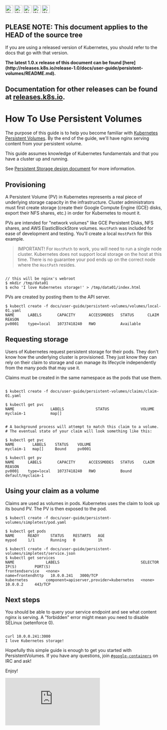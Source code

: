<!-- BEGIN MUNGE: UNVERSIONED_WARNING -->

<!-- BEGIN STRIP_FOR_RELEASE -->

<img src="http://kubernetes.io/img/warning.png" alt="WARNING"
     width="25" height="25">
<img src="http://kubernetes.io/img/warning.png" alt="WARNING"
     width="25" height="25">
<img src="http://kubernetes.io/img/warning.png" alt="WARNING"
     width="25" height="25">
<img src="http://kubernetes.io/img/warning.png" alt="WARNING"
     width="25" height="25">
<img src="http://kubernetes.io/img/warning.png" alt="WARNING"
     width="25" height="25">

<h2>PLEASE NOTE: This document applies to the HEAD of the source tree</h2>

If you are using a released version of Kubernetes, you should
refer to the docs that go with that version.

<strong>
The latest 1.0.x release of this document can be found
[here](http://releases.k8s.io/release-1.0/docs/user-guide/persistent-volumes/README.md).

Documentation for other releases can be found at
[releases.k8s.io](http://releases.k8s.io).
</strong>
--

<!-- END STRIP_FOR_RELEASE -->

<!-- END MUNGE: UNVERSIONED_WARNING -->

# How To Use Persistent Volumes

The purpose of this guide is to help you become familiar with [Kubernetes Persistent Volumes](../persistent-volumes.md).  By the end of the guide, we'll have
nginx serving content from your persistent volume.

This guide assumes knowledge of Kubernetes fundamentals and that you have a cluster up and running.

See [Persistent Storage design document](../../design/persistent-storage.md) for more information. 

## Provisioning

A Persistent Volume (PV) in Kubernetes represents a real piece of underlying storage capacity in the infrastructure.  Cluster administrators
must first create storage (create their Google Compute Engine (GCE) disks, export their NFS shares, etc.) in order for Kubernetes to mount it.

PVs are intended for "network volumes" like GCE Persistent Disks, NFS shares, and AWS ElasticBlockStore volumes.  ```HostPath``` was included
for ease of development and testing.  You'll create a local ```HostPath``` for this example.

> IMPORTANT! For ```HostPath``` to work, you will need to run a single node cluster.  Kubernetes does not
support local storage on the host at this time.  There is no guarantee your pod ends up on the correct node where the ```HostPath``` resides.

  

```

// this will be nginx's webroot
$ mkdir /tmp/data01
$ echo 'I love Kubernetes storage!' > /tmp/data01/index.html

```

PVs are created by posting them to the API server.

```
$ kubectl create -f docs/user-guide/persistent-volumes/volumes/local-01.yaml
NAME      LABELS       CAPACITY      ACCESSMODES   STATUS      CLAIM     REASON
pv0001    type=local   10737418240   RWO           Available 
```

## Requesting storage

Users of Kubernetes request persistent storage for their pods.  They don't know how the underlying cluster is provisioned.
They just know they can rely on their claim to storage and can manage its lifecycle independently from the many pods that may use it.  

Claims must be created in the same namespace as the pods that use them.

```

$ kubectl create -f docs/user-guide/persistent-volumes/claims/claim-01.yaml

$ kubectl get pvc
NAME                LABELS              STATUS              VOLUME
myclaim-1           map[]                                   
           
           
# A background process will attempt to match this claim to a volume.
# The eventual state of your claim will look something like this:

$ kubectl get pvc
NAME        LABELS    STATUS    VOLUME
myclaim-1   map[]     Bound     pv0001

$ kubectl get pv
NAME      LABELS       CAPACITY      ACCESSMODES   STATUS    CLAIM               REASON
pv0001    type=local   10737418240   RWO           Bound     default/myclaim-1 
```

## Using your claim as a volume

Claims are used as volumes in pods.  Kubernetes uses the claim to look up its bound PV.  The PV is then exposed to the pod.

```
$ kubectl create -f docs/user-guide/persistent-volumes/simpletest/pod.yaml

$ kubectl get pods
NAME      READY     STATUS    RESTARTS   AGE
mypod     1/1       Running   0          1h

$ kubectl create -f docs/user-guide/persistent-volumes/simpletest/service.json
$ kubectl get services
NAME              LABELS                                    SELECTOR            IP(S)        PORT(S)
frontendservice   <none>                                    name=frontendhttp   10.0.0.241   3000/TCP
kubernetes        component=apiserver,provider=kubernetes   <none>              10.0.0.2     443/TCP
```

## Next steps

You should be able to query your service endpoint and see what content nginx is serving.  A "forbidden" error might mean you 
need to disable SELinux (setenforce 0).

```

curl 10.0.0.241:3000
I love Kubernetes storage!

```

Hopefully this simple guide is enough to get you started with PersistentVolumes.  If you have any questions, join
[```#google-containers```](https://botbot.me/freenode/google-containers/) on IRC and ask!

Enjoy!


<!-- BEGIN MUNGE: GENERATED_ANALYTICS -->
[![Analytics](https://kubernetes-site.appspot.com/UA-36037335-10/GitHub/docs/user-guide/persistent-volumes/README.md?pixel)]()
<!-- END MUNGE: GENERATED_ANALYTICS -->
